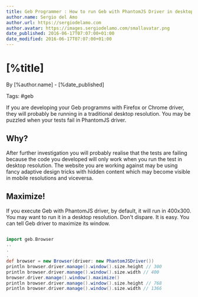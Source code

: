 ```yaml
---
title: Geb Programmer : How to run Geb with PhantomJS Driver in desktop size
author.name: Sergio del Amo
author.url: https://sergiodelamo.com
author.avatar: https://images.sergiodelamo.com/smallavatar.png 
date_published: 2016-06-17T07:07:00+01:00
date_modified: 2016-06-17T07:07:00+01:00
---
```


# [%title]

By [%author.name] - [%date_published]

Tags: #geb

If you are developing your Geb programms with Firefox or Chrome driver, they will probably be running in a traditional desktop resolution. You may be puzzled when your tests fail in PhantomJS driver.

## Why?

After further investigation you will probably realise that the tests are failing because the code you developed will only work when you run the test in desktop resolution. The website you are working against may be using fancy adaptive design tricks with hidden content which may become visible in mobile resolutions and viceversa.

## Maximize!

If you execute Geb with PhantomJS driver, by default, it will run in 400x300. You may want to run it in a desktop resolution. Don't dispare. It is easy. You can tell Geb driver to maximize its window.

```groovy

import geb.Browser
..
.
.
def browser = new Browser(driver: new PhantomJSDriver())
println browser.driver.manage().window().size.height // 300
println browser.driver.manage().window().size.width // 400
browser.driver.manage().window().maximize()
println browser.driver.manage().window().size.height // 768
println browser.driver.manage().window().size.width // 1366
```
